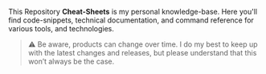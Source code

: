 This Repository **Cheat-Sheets** is my personal knowledge-base. Here you'll find code-snippets, technical documentation, and command reference for various tools, and technologies.

> :warning: Be aware, products can change over time. I do my best to keep up with the latest changes and releases, but please understand that this won’t always be the case.